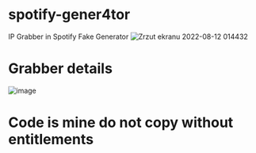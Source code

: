 # spotify-gener4tor
IP Grabber in Spotify Fake Generator
![Zrzut ekranu 2022-08-12 014432](https://user-images.githubusercontent.com/98951386/184260411-a0b40628-7805-449a-b3d4-3cf5d9f93001.png)
# Grabber details
![image](https://user-images.githubusercontent.com/98951386/184260802-796f3b37-ea6f-4bac-8d4d-cc1e9685f67b.png)

# Code is mine do not copy without entitlements
